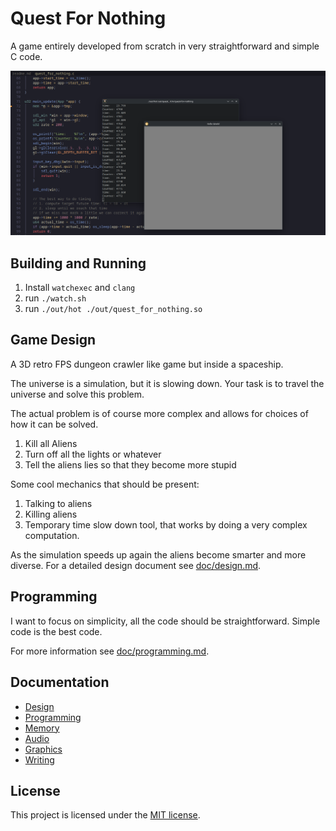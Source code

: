 <!-- Copyright (c) 2023 - Tom Smeets <tom@tsmeets.nl> -->
<!-- README.md - Quick introduction to this project -->
# Quest For Nothing

A game entirely developed from scratch in very straightforward and simple C code.

![](doc/screenshot.png)


## Building and Running

1. Install `watchexec` and `clang`
2. run `./watch.sh`
3. run `./out/hot ./out/quest_for_nothing.so`

## Game Design
A 3D retro FPS dungeon crawler like game but inside a spaceship.

The universe is a simulation, but it is slowing down.
Your task is to travel the universe and solve this problem.

The actual problem is of course more complex and allows for choices of how it can be solved.
1. Kill all Aliens
2. Turn off all the lights or whatever
3. Tell the aliens lies so that they become more stupid

Some cool mechanics that should be present:
1. Talking to aliens
2. Killing aliens
3. Temporary time slow down tool, that works by doing a very complex computation.

As the simulation speeds up again the aliens become smarter and more diverse.
For a detailed design document see [doc/design.md](doc/design.md).

## Programming
I want to focus on simplicity, all the code should be straightforward.
Simple code is the best code.

For more information see [doc/programming.md](doc/programming.md).

## Documentation
- [Design](doc/design.md)
- [Programming](doc/programming.md)
- [Memory](doc/memory.md)
- [Audio](doc/audio.md)
- [Graphics](doc/graphics.md)
- [Writing](doc/writing.md)

## License
This project is licensed under the [MIT license](LICENSE.txt).
